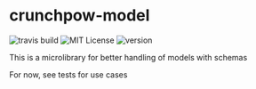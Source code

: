 # crunchpow-model

![travis build](https://img.shields.io/travis/TheOneTheOnlyDavidBrown/crunchpow-model.svg)
![MIT License](https://img.shields.io/github/license/TheOneTheOnlyDavidBrown/crunchpow-model.svg)
![version](https://img.shields.io/npm/v/crunchpow-model.svg)

This is a microlibrary for better handling of models with schemas

For now, see tests for use cases
